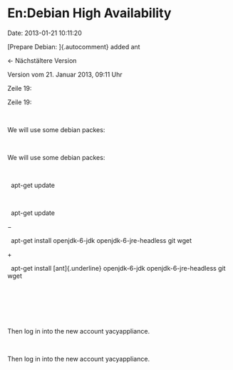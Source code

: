 En:Debian High Availability
===========================

Date: 2013-01-21 10:11:20

[Prepare Debian: ]{.autocomment} added ant

← Nächstältere Version

Version vom 21. Januar 2013, 09:11 Uhr

Zeile 19:

Zeile 19:

 

<div>

We will use some debian packes:

</div>

 

<div>

We will use some debian packes:

</div>

 

<div>

  apt-get update

</div>

 

<div>

  apt-get update

</div>

−

<div>

  apt-get install openjdk-6-jdk openjdk-6-jre-headless git wget

</div>

\+

<div>

  apt-get install [ant]{.underline} openjdk-6-jdk openjdk-6-jre-headless
git wget

</div>

 

 

 

<div>

Then log in into the new account yacyappliance.

</div>

 

<div>

Then log in into the new account yacyappliance.

</div>
